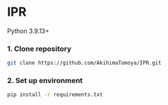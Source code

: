 # IPR

Python 3.9.13+

### 1. Clone repository

```bash
git clone https://github.com/AkihimaTomoya/IPR.git

```
### 2. Set up environment
```bash
pip install -r requirements.txt
```
